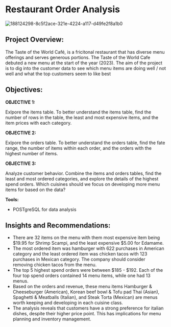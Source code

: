 # Restaurant Order Analysis 
![188124298-8c5f2ace-321e-4224-a117-d49fe2f8a1b0](https://github.com/alib25/Influenza_Vaccinations_SQL/assets/149107691/04e18e07-8560-4232-af92-5442bf8a82cf)

## Project Overview:
The Taste of the World Café, is a fricitonal restaurant that has diverse menu offerings and serves generous portions. The Taste of the World Cafe debuted a new menu at the start of the year (2023). The aim of the project is to dig into the customer data to see which menu items are doing well / not well and what the top customers seem to like best


## Objectives:

**OBJECTIVE 1:** 

Exlpore the items table. To better understand the items table, find the number of rows in the table, the least and most expensive items, and the item prices with each category.

**OBJECTIVE 2:**

Exlpore the orders table. To better understand the orders table, find the fate range, the number of items within each order, and the orders with the highest number of items.

**OBJECTIVE 3:** 

Analyze customer behavior. Combine the items and orders tables, find the least and most ordered categories, and explore the details of the highest spend orders. Which cuisines should we focus on developing more menu items for based on the data?

**Tools:** 
- POSTgreSQL for data analysis

## Insights and Recommendations: 
- There are 32 items on the menu with them most expensive item being $19.95 for Shrimp Scampi, and the least expensive $5.00 for Edamame. 
- The most ordered item was hamburger with 622 purchases in American category and the least ordered item was chicken tacos with 123 purchases in Mexican category. The company should consider removing chicken tacos from the menu. 
- The top 5 highest spend orders were between $185 - $192. Each of the four top spend orders contained 14 menu items, while one had 13 menus.
- Based on the orders and revenue, these menu items Hamburger & Cheeseburger (American), Korean beef bowl & Tofu pad Thai (Asian), Spaghetti & Meatballs (Italian), and Steak Torta (Mexican) are menus worth keeping and developing in each cuisine class.
- The analysis reveals that customers have a strong preference for italian dishes, despite their higher price point. This has implications for menu planning and inventory management.
